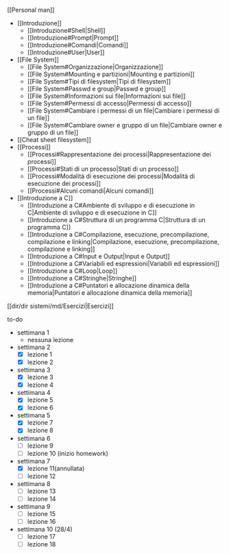 [[Personal man]]
- [[Introduzione]]
	- [[Introduzione#Shell|Shell]]
	- [[Introduzione#Prompt|Prompt]]
	- [[Introduzione#Comandi|Comandi]]
	- [[Introduzione#User|User]]
- [[File System]]
	- [[File System#Organizzazione|Organizzazione]]
	- [[File System#Mounting e partizioni|Mounting e partizioni]]
	- [[File System#Tipi di filesystem|Tipi di filesystem]]
	- [[File System#Passwd e group|Passwd e group]]
	- [[File System#Informazioni sui file|Informazioni sui file]]
	- [[File System#Permessi di accesso|Permessi di accesso]]
	- [[File System#Cambiare i permessi di un file|Cambiare i permessi di un file]]
	- [[File System#Cambiare owner e gruppo di un file|Cambiare owner e gruppo di un file]]
- [[Cheat sheet filesystem]]
- [[Processi]]
	- [[Processi#Rappresentazione dei processi|Rappresentazione dei processi]]
	- [[Processi#Stati di un processo|Stati di un processo]]
	- [[Processi#Modalità di esecuzione dei processi|Modalità di esecuzione dei processi]]
	- [[Processi#Alcuni comandi|Alcuni comandi]]
- [[Introduzione a C]]
	- [[Introduzione a C#Ambiente di sviluppo e di esecuzione in C|Ambiente di sviluppo e di esecuzione in C]]
	- [[Introduzione a C#Struttura di un programma C|Struttura di un programma C]]
	- [[Introduzione a C#Compilazione, esecuzione, precompilazione, compilazione e linking|Compilazione, esecuzione, precompilazione, compilazione e linking]]
	- [[Introduzione a C#Input e Output|Input e Output]]
	- [[Introduzione a C#Variabili ed espressioni|Variabili ed espressioni]]
	- [[Introduzione a C#Loop|Loop]]
	- [[Introduzione a C#Stringhe|Stringhe]]
	- [[Introduzione a C#Puntatori e allocazione dinamica della memoria|Puntatori e allocazione dinamica della memoria]]

[[dir/dir sistemi/md/Esercizi|Esercizi]]

to-do
- settimana 1
	- nessuna lezione
- settimana 2
	- [x] lezione 1
	- [x] lezione 2
- settimana 3
	- [x] lezione 3
	- [x] lezione 4
- settimana 4
	- [x] lezione 5
	- [x] lezione 6
- settimana 5
	- [x] lezione 7
	- [x] lezione 8
- settimana 6
	- [ ] lezione 9
	- [ ] lezione 10 (inizio homework)
- settimana 7
	- [x] lezione 11(annullata)
	- [ ] lezione 12
- settimana 8
	- [ ] lezione 13
	- [ ] lezione 14
- settimana 9
	- [ ] lezione 15
	- [ ] lezione 16
- settimana 10 (28/4)
	- [ ] lezione 17
	- [ ] lezione 18